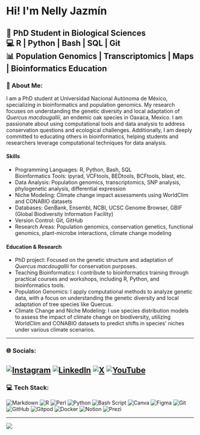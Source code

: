 # Hi! I'm Nelly Jazmín

🔬 PhD Student in Biological Sciences  <br>💻 R | Python | Bash | SQL | Git  <br>📊 Population Genomics | Transcriptomics | Maps | Bioinformatics Education<br>
---
### 💫 About Me:

I am a PhD student at Universidad Nacional Autónoma de México, specializing in bioinformatics and population genomics. My research focuses on understanding the genetic diversity and local adaptation of *Quercus macdougallii*, an endemic oak species in Oaxaca, Mexico. I am passionate about using computational tools and data analysis to address conservation questions and ecological challenges. Additionally, I am deeply committed to educating others in bioinformatics, helping students and researchers leverage computational techniques for data analysis.

#### Skills

- Programming Languages: R, Python, Bash, SQL<br>Bioinformatics Tools: ipyrad, VCFtools, BEDtools, BCFtools, blast, etc.
- Data Analysis: Population genomics, transcriptomics, SNP analysis, phylogenetic analysis, differential expression
- Niche Modeling: Climate change impact assessments using WorldClim and CONABIO datasets
- Databases: GenBank, Ensembl, NCBI, UCSC Genome Browser, GBIF (Global Biodiversity Information Facility)
- Version Control: Git, GitHub
- Research Areas: Population genomics, conservation genetics, functional genomics, plant-microbe interactions, climate change modeling

#### Education & Research

- PhD project: Focused on the genetic structure and adaptation of *Quercus macdougallii* for conservation purposes.
- Teaching Bioinformatics: I contribute to bioinformatics training through practical courses and workshops, including R, Python, and bioinformatics tools.
- Population Genomics: I apply computational methods to analyze genetic data, with a focus on understanding the genetic diversity and local adaptation of tree species like Quercus.
- Climate Change and Niche Modeling: I use species distribution models to assess the impact of climate change on biodiversity, utilizing WorldClim and CONABIO datasets to predict shifts in species' niches under various climate scenarios.

---
### 🌐 Socials:
[![Instagram](https://img.shields.io/badge/Instagram-%23E4405F.svg?logo=Instagram&logoColor=white)](https://instagram.com/nj_bio) [![LinkedIn](https://img.shields.io/badge/LinkedIn-%230077B5.svg?logo=linkedin&logoColor=white)](https://linkedin.com/in/nelly-jazmin-pacheco-cruz-1b787613a) [![X](https://img.shields.io/badge/X-black.svg?logo=X&logoColor=white)](https://x.com/NellyJazmin14) [![YouTube](https://img.shields.io/badge/YouTube-%23FF0000.svg?logo=YouTube&logoColor=white)](https://youtube.com/@@Elly-jaz) 
---
### 💻 Tech Stack:
![Markdown](https://img.shields.io/badge/markdown-%23000000.svg?style=for-the-badge&logo=markdown&logoColor=white) ![R](https://img.shields.io/badge/r-%23276DC3.svg?style=for-the-badge&logo=r&logoColor=white) ![Perl](https://img.shields.io/badge/perl-%2339457E.svg?style=for-the-badge&logo=perl&logoColor=white) ![Python](https://img.shields.io/badge/python-3670A0?style=for-the-badge&logo=python&logoColor=ffdd54) ![Bash Script](https://img.shields.io/badge/bash_script-%23121011.svg?style=for-the-badge&logo=gnu-bash&logoColor=white) ![Canva](https://img.shields.io/badge/Canva-%2300C4CC.svg?style=for-the-badge&logo=Canva&logoColor=white) ![Figma](https://img.shields.io/badge/figma-%23F24E1E.svg?style=for-the-badge&logo=figma&logoColor=white) ![Git](https://img.shields.io/badge/git-%23F05033.svg?style=for-the-badge&logo=git&logoColor=white) ![GitHub](https://img.shields.io/badge/github-%23121011.svg?style=for-the-badge&logo=github&logoColor=white) ![Gitpod](https://img.shields.io/badge/gitpod-f06611.svg?style=for-the-badge&logo=gitpod&logoColor=white) ![Docker](https://img.shields.io/badge/docker-%230db7ed.svg?style=for-the-badge&logo=docker&logoColor=white) ![Notion](https://img.shields.io/badge/Notion-%23000000.svg?style=for-the-badge&logo=notion&logoColor=white) ![Prezi](https://img.shields.io/badge/Prezi-%23000000.svg?style=for-the-badge&logo=Prezi&logoColor=white)

---
[![](https://visitcount.itsvg.in/api?id=NellyJazminPC&icon=0&color=1)](https://visitcount.itsvg.in)

<!-- Proudly created with GPRM ( https://gprm.itsvg.in ) -->
